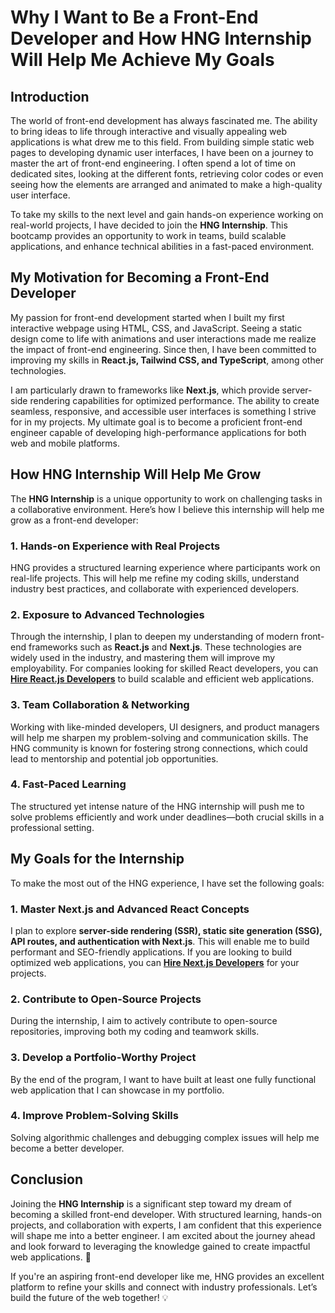 # Why I Want to Be a Front-End Developer and How HNG Internship Will Help Me Achieve My Goals  

## Introduction  

The world of front-end development has always fascinated me. The ability to bring ideas to life through interactive and visually appealing web applications is what drew me to this field. From building simple static web pages to developing dynamic user interfaces, I have been on a journey to master the art of front-end engineering. I often spend a lot of time on dedicated sites, looking at the different fonts, retrieving color codes or even seeing how the elements are arranged and animated to make a high-quality user interface.

To take my skills to the next level and gain hands-on experience working on real-world projects, I have decided to join the **HNG Internship**. This bootcamp provides an opportunity to work in teams, build scalable applications, and enhance technical abilities in a fast-paced environment.  

## My Motivation for Becoming a Front-End Developer  

My passion for front-end development started when I built my first interactive webpage using HTML, CSS, and JavaScript. Seeing a static design come to life with animations and user interactions made me realize the impact of front-end engineering. Since then, I have been committed to improving my skills in **React.js, Tailwind CSS, and TypeScript**, among other technologies.  

I am particularly drawn to frameworks like **Next.js**, which provide server-side rendering capabilities for optimized performance. The ability to create seamless, responsive, and accessible user interfaces is something I strive for in my projects. My ultimate goal is to become a proficient front-end engineer capable of developing high-performance applications for both web and mobile platforms.  

## How HNG Internship Will Help Me Grow  

The **HNG Internship** is a unique opportunity to work on challenging tasks in a collaborative environment. Here’s how I believe this internship will help me grow as a front-end developer:  

### 1. Hands-on Experience with Real Projects  

HNG provides a structured learning experience where participants work on real-life projects. This will help me refine my coding skills, understand industry best practices, and collaborate with experienced developers.  

### 2. Exposure to Advanced Technologies  

Through the internship, I plan to deepen my understanding of modern front-end frameworks such as **React.js** and **Next.js**. These technologies are widely used in the industry, and mastering them will improve my employability. For companies looking for skilled React developers, you can **[Hire React.js Developers](https://hng.tech/hire/reactjs-developers)** to build scalable and efficient web applications.  

### 3. Team Collaboration & Networking  

Working with like-minded developers, UI designers, and product managers will help me sharpen my problem-solving and communication skills. The HNG community is known for fostering strong connections, which could lead to mentorship and potential job opportunities.  

### 4. Fast-Paced Learning  

The structured yet intense nature of the HNG internship will push me to solve problems efficiently and work under deadlines—both crucial skills in a professional setting.  

## My Goals for the Internship  

To make the most out of the HNG experience, I have set the following goals:  

### 1. Master Next.js and Advanced React Concepts  

I plan to explore **server-side rendering (SSR), static site generation (SSG), API routes, and authentication with Next.js**. This will enable me to build performant and SEO-friendly applications. If you are looking to build optimized web applications, you can **[Hire Next.js Developers](https://hng.tech/hire/nextjs-developers)** for your projects.  

### 2. Contribute to Open-Source Projects  

During the internship, I aim to actively contribute to open-source repositories, improving both my coding and teamwork skills.  

### 3. Develop a Portfolio-Worthy Project  

By the end of the program, I want to have built at least one fully functional web application that I can showcase in my portfolio.  

### 4. Improve Problem-Solving Skills  

Solving algorithmic challenges and debugging complex issues will help me become a better developer.  

## Conclusion  

Joining the **HNG Internship** is a significant step toward my dream of becoming a skilled front-end developer. With structured learning, hands-on projects, and collaboration with experts, I am confident that this experience will shape me into a better engineer. I am excited about the journey ahead and look forward to leveraging the knowledge gained to create impactful web applications. 🚀  

If you're an aspiring front-end developer like me, HNG provides an excellent platform to refine your skills and connect with industry professionals. Let’s build the future of the web together! 💡  
